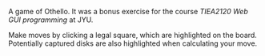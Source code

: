 A game of Othello. It was a bonus exercise for the course *TIEA2120 Web GUI programming* at JYU.

Make moves by clicking a legal square, which are highlighted on the board.
Potentially captured disks are also highlighted when calculating your move.
